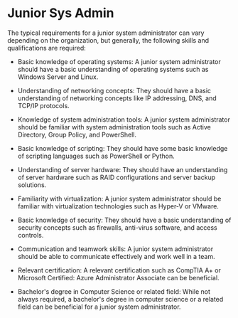 # Junior Sys Admin

The typical requirements for a junior system administrator can vary depending on the organization, but generally, the following skills and qualifications are required:

* Basic knowledge of operating systems: A junior system administrator should have a basic understanding of operating systems such as Windows Server and Linux.

* Understanding of networking concepts: They should have a basic understanding of networking concepts like IP addressing, DNS, and TCP/IP protocols.

* Knowledge of system administration tools: A junior system administrator should be familiar with system administration tools such as Active Directory, Group Policy, and PowerShell.

* Basic knowledge of scripting: They should have some basic knowledge of scripting languages such as PowerShell or Python.

* Understanding of server hardware: They should have an understanding of server hardware such as RAID configurations and server backup solutions.

* Familiarity with virtualization: A junior system administrator should be familiar with virtualization technologies such as Hyper-V or VMware.

* Basic knowledge of security: They should have a basic understanding of security concepts such as firewalls, anti-virus software, and access controls.

* Communication and teamwork skills: A junior system administrator should be able to communicate effectively and work well in a team.

* Relevant certification: A relevant certification such as CompTIA A+ or Microsoft Certified: Azure Administrator Associate can be beneficial.

* Bachelor's degree in Computer Science or related field: While not always required, a bachelor's degree in computer science or a related field can be beneficial for a junior system administrator.